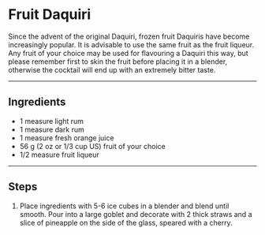 # Fruit Daquiri

Since the advent of the original Daquiri, frozen fruit Daquiris have become increasingly popular. It is advisable to use the same fruit as the fruit liqueur. Any fruit of your choice may be used for flavouring a Daquiri this way, but please remember first to skin the fruit before placing it in a blender, otherwise the cocktail will end up with an extremely bitter taste.

---

## Ingredients

* 1 measure light rum
* 1 measure dark rum
* 1 measure fresh orange juice
* 56 g (2 oz or 1/3 cup US) fruit of your choice
* 1/2 measure fruit liqueur

---

## Steps

1.  Place ingredients with 5-6 ice cubes in a blender and blend until smooth. Pour into a large goblet and decorate with 2 thick straws and a slice of pineapple on the side of the glass, speared with a cherry.